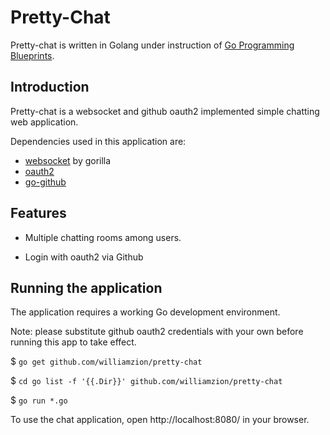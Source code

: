 # Pretty-Chat

Pretty-chat is written in Golang under instruction of [Go Programming Blueprints](https://www.goodreads.com/book/show/32902495-go-programming-blueprints---second-edition).

## Introduction

Pretty-chat is a websocket and github oauth2 implemented simple chatting web application.

Dependencies used in this application are:

- [websocket](https://github.com/gorilla/websocket) by gorilla
- [oauth2](https://golang.org/x/oauth2)
- [go-github](https://github.com/google/go-github/github)

## Features

- Multiple chatting rooms among users.

- Login with oauth2 via Github

## Running the application

The application requires a working Go development environment.

Note: please substitute github oauth2 credentials with your own before running this app to take effect.

$ `go get github.com/williamzion/pretty-chat`

$ `cd go list -f '{{.Dir}}' github.com/williamzion/pretty-chat`

$ `go run *.go`

To use the chat application, open http://localhost:8080/ in your browser.
